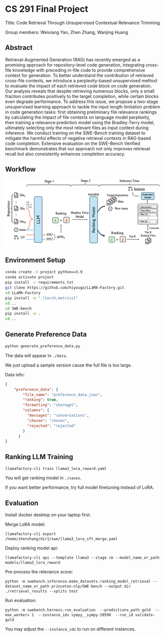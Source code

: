 # CS 291 Final Project

Title: Code Retrieval Through Unsupervised Contextual Relevance Trimming

Group members: Weixiang Yan, Zhen Zhang, Wanjing Huang

## Abstract

Retrieval-Augmented Generation (RAG) has recently emerged as a promising approach for repository-level code generation, integrating cross-file knowledge with preceding in-file code to provide comprehensive context for generation. To better understand the contribution of retrieved cross-file contexts, we introduce a perplexity-based unsupervised method to evaluate the impact of each retrieved code block on code generation. Our analysis reveals that despite retrieving numerous blocks, only a small fraction contributes positively to the target completion, while certain blocks even degrade performance. To address this issue, we propose a two-stage unsupervised learning approach to tackle the input length limitation problem in code generation tasks: first obtaining preliminary file relevance rankings by calculating the impact of file contexts on language model perplexity, then training a relevance prediction model using the Bradley-Terry model, ultimately selecting only the most relevant files as input context during inference. We conduct training on the SWE-Bench training dataset to mitigate the harmful effects of negative retrieval contexts in RAG-based code completion. Extensive evaluation on the SWE-Bench Verified benchmark demonstrates that our approach not only improves retrieval recall but also consistently enhances completion accuracy.

## Workflow

![1733969278764](image/readme/1733969278764.png)

## Environment Setup

```bash
conda create -n project python==3.9
conda activate project
pip install -r requirements.txt
git clone https://github.com/hiyouga/LLaMA-Factory.git
cd LLaMA-Factory
pip install -e ".[torch,metrics]"
cd ..
cd SWE-bench
pip install -e .
cd ..
```

## Generate Preference Data

```python
python generate_preference_data.py
```

The data will appear in `./data`.

We just upload a sample version cause the full file is too large.

Data info:

```json
{
    "preference_data": {
        "file_name": "preference_data.json",
        "ranking": true,
        "formatting": "sharegpt",
        "columns": {
          "messages": "conversations",
          "chosen": "chosen",
          "rejected": "rejected"
        }
      }
}
```

## Ranking LLM Training

```
llamafactory-cli train llama3_lora_reward.yaml
```

You will get ranking model in `./saves`.

If you want better performance, try full model finetuning instead of LoRA.

## Evaluation

Install docker desktop on your laptop first.

Merge LoRA model:

```
llamafactory-cli export /home/zhenzhang/dir1/swe/llama3_lora_sft_merge.yaml
```

Deploy ranking model api:

```
llamafactory-cli api --template llama3 --stage rm --model_name_or_path models/llama3_lora_reward
```

Pre-process the relevance score:

```
python -m swebench.inference.make_datasets.ranking_model_retrieval --dataset_name_or_path princeton-nlp/SWE-bench --output dir ./retrieval_results --splits test
```

Run evaluation:

```
python -m swebench.harness.run_evaluation  --predictions_path gold  --max_workers 1  --instance_ids sympy__sympy-20590  --run_id validate-gold
```

You may adjust the `--instance_ids` to run on different instances.
